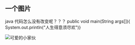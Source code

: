 ## 一个图片
java 代码怎么没有改变呢？？？
public void main(String args[]){
System.out.println("人生得意须尽欢")}

![可爱的小家伙](http://ww1.sinaimg.cn/mw690/4766fbd0gw1f4l1g0mv4ij20d00fxgmj.jpg)
